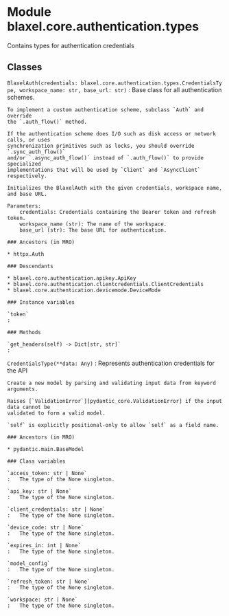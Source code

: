 Module blaxel.core.authentication.types
=======================================
Contains types for authentication credentials

Classes
-------

`BlaxelAuth(credentials: blaxel.core.authentication.types.CredentialsType, workspace_name: str, base_url: str)`
:   Base class for all authentication schemes.
    
    To implement a custom authentication scheme, subclass `Auth` and override
    the `.auth_flow()` method.
    
    If the authentication scheme does I/O such as disk access or network calls, or uses
    synchronization primitives such as locks, you should override `.sync_auth_flow()`
    and/or `.async_auth_flow()` instead of `.auth_flow()` to provide specialized
    implementations that will be used by `Client` and `AsyncClient` respectively.
    
    Initializes the BlaxelAuth with the given credentials, workspace name, and base URL.
    
    Parameters:
        credentials: Credentials containing the Bearer token and refresh token.
        workspace_name (str): The name of the workspace.
        base_url (str): The base URL for authentication.

    ### Ancestors (in MRO)

    * httpx.Auth

    ### Descendants

    * blaxel.core.authentication.apikey.ApiKey
    * blaxel.core.authentication.clientcredentials.ClientCredentials
    * blaxel.core.authentication.devicemode.DeviceMode

    ### Instance variables

    `token`
    :

    ### Methods

    `get_headers(self) ‑> Dict[str, str]`
    :

`CredentialsType(**data: Any)`
:   Represents authentication credentials for the API
    
    Create a new model by parsing and validating input data from keyword arguments.
    
    Raises [`ValidationError`][pydantic_core.ValidationError] if the input data cannot be
    validated to form a valid model.
    
    `self` is explicitly positional-only to allow `self` as a field name.

    ### Ancestors (in MRO)

    * pydantic.main.BaseModel

    ### Class variables

    `access_token: str | None`
    :   The type of the None singleton.

    `api_key: str | None`
    :   The type of the None singleton.

    `client_credentials: str | None`
    :   The type of the None singleton.

    `device_code: str | None`
    :   The type of the None singleton.

    `expires_in: int | None`
    :   The type of the None singleton.

    `model_config`
    :   The type of the None singleton.

    `refresh_token: str | None`
    :   The type of the None singleton.

    `workspace: str | None`
    :   The type of the None singleton.